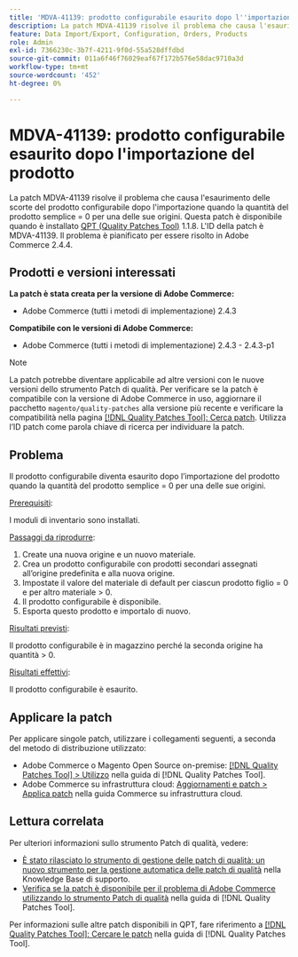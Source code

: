 ```yaml
---
title: 'MDVA-41139: prodotto configurabile esaurito dopo l''importazione del prodotto'
description: La patch MDVA-41139 risolve il problema che causa l'esaurimento delle scorte del prodotto configurabile dopo l'importazione quando la quantità del prodotto semplice = 0 per una delle sue origini. Questa patch è disponibile quando è installato [Quality Patches Tool (QPT)](https://experienceleague.adobe.com/it/docs/commerce-operations/tools/quality-patches-tool/quality-patches-tool-to-self-serve-quality-patches) 1.1.8. L'ID della patch è MDVA-41139. Il problema è pianificato per essere risolto in Adobe Commerce 2.4.4.
feature: Data Import/Export, Configuration, Orders, Products
role: Admin
exl-id: 7366230c-3b7f-4211-9f0d-55a528dffdbd
source-git-commit: 011a6f46f76029eaf67f172b576e58dac9710a3d
workflow-type: tm+mt
source-wordcount: '452'
ht-degree: 0%

---
```


# MDVA-41139: prodotto configurabile esaurito dopo l&#39;importazione del prodotto

La patch MDVA-41139 risolve il problema che causa l&#39;esaurimento delle scorte del prodotto configurabile dopo l&#39;importazione quando la quantità del prodotto semplice = 0 per una delle sue origini. Questa patch è disponibile quando è installato [QPT (Quality Patches Tool)](https://experienceleague.adobe.com/it/docs/commerce-operations/tools/quality-patches-tool/quality-patches-tool-to-self-serve-quality-patches) 1.1.8. L&#39;ID della patch è MDVA-41139. Il problema è pianificato per essere risolto in Adobe Commerce 2.4.4.

## Prodotti e versioni interessati

**La patch è stata creata per la versione di Adobe Commerce:**

* Adobe Commerce (tutti i metodi di implementazione) 2.4.3

**Compatibile con le versioni di Adobe Commerce:**

* Adobe Commerce (tutti i metodi di implementazione) 2.4.3 - 2.4.3-p1

>[!NOTE]
>
>La patch potrebbe diventare applicabile ad altre versioni con le nuove versioni dello strumento Patch di qualità. Per verificare se la patch è compatibile con la versione di Adobe Commerce in uso, aggiornare il pacchetto `magento/quality-patches` alla versione più recente e verificare la compatibilità nella pagina [[!DNL Quality Patches Tool]: Cerca patch](https://experienceleague.adobe.com/it/docs/commerce-operations/tools/quality-patches-tool/quality-patches-tool-to-self-serve-quality-patches). Utilizza l’ID patch come parola chiave di ricerca per individuare la patch.

## Problema

Il prodotto configurabile diventa esaurito dopo l’importazione del prodotto quando la quantità del prodotto semplice = 0 per una delle sue origini.

<u>Prerequisiti</u>:

I moduli di inventario sono installati.

<u>Passaggi da riprodurre</u>:

1. Create una nuova origine e un nuovo materiale.
1. Crea un prodotto configurabile con prodotti secondari assegnati all’origine predefinita e alla nuova origine.
1. Impostate il valore del materiale di default per ciascun prodotto figlio = 0 e per altro materiale > 0.
1. Il prodotto configurabile è disponibile.
1. Esporta questo prodotto e importalo di nuovo.

<u>Risultati previsti</u>:

Il prodotto configurabile è in magazzino perché la seconda origine ha quantità > 0.

<u>Risultati effettivi</u>:

Il prodotto configurabile è esaurito.

## Applicare la patch

Per applicare singole patch, utilizzare i collegamenti seguenti, a seconda del metodo di distribuzione utilizzato:

* Adobe Commerce o Magento Open Source on-premise: [[!DNL Quality Patches Tool] > Utilizzo](/help/tools/quality-patches-tool/usage.md) nella guida di [!DNL Quality Patches Tool].
* Adobe Commerce su infrastruttura cloud: [Aggiornamenti e patch > Applica patch](https://experienceleague.adobe.com/docs/commerce-cloud-service/user-guide/develop/upgrade/apply-patches.html?lang=it) nella guida Commerce su infrastruttura cloud.

## Lettura correlata

Per ulteriori informazioni sullo strumento Patch di qualità, vedere:

* [È stato rilasciato lo strumento di gestione delle patch di qualità: un nuovo strumento per la gestione automatica delle patch di qualità](https://experienceleague.adobe.com/it/docs/commerce-operations/tools/quality-patches-tool/quality-patches-tool-to-self-serve-quality-patches) nella Knowledge Base di supporto.
* [Verifica se la patch è disponibile per il problema di Adobe Commerce utilizzando lo strumento Patch di qualità](/help/tools/quality-patches-tool/patches-available-in-qpt/check-patch-for-magento-issue-with-magento-quality-patches.md) nella guida di [!DNL Quality Patches Tool].

Per informazioni sulle altre patch disponibili in QPT, fare riferimento a [[!DNL Quality Patches Tool]: Cercare le patch](https://experienceleague.adobe.com/tools/commerce-quality-patches/index.html?lang=it) nella guida di [!DNL Quality Patches Tool].
